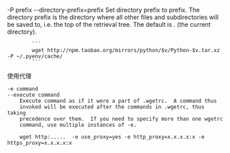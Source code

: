 -P prefix
       --directory-prefix=prefix
           Set directory prefix to prefix.  The directory prefix is the
           directory where all other files and subdirectories will be saved to,
           i.e. the top of the retrieval tree.  The default is . (the current
           directory).
    
            ```
            wget http://npm.taobao.org/mirrors/python/$v/Python-$v.tar.xz -P ~/.pyenv/cache/
            ```

使用代理

    -e command
    --execute command
        Execute command as if it were a part of .wgetrc.  A command thus
        invoked will be executed after the commands in .wgetrc, thus taking
        precedence over them.  If you need to specify more than one wgetrc
        command, use multiple instances of -e.
        
        wget http:.....  -e use_proxy=yes -e http_proxy=x.x.x.x:x -e https_proxy=x.x.x.x:x
